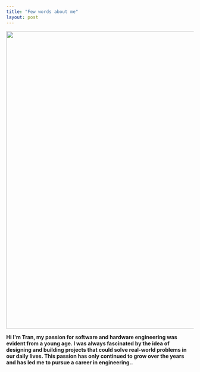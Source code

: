 ```yaml
---
title: "Few words about me"
layout: post
---
```


<!-- 

<img src="https://github.com/Nhiem/tran.github.io/blob/master/_posts/IMG_9343.jpg?raw=true" width=300/> 
--> 

<img src="https://github.com/Nhiem/tran.github.io/blob/master/_posts/culture_day.JPG?raw=true" width=800 />

**Hi I'm Tran, my passion for software and hardware engineering was evident from a young age. I was always fascinated by the idea of designing and building projects that could solve real-world problems in our daily lives. This passion has only continued to grow over the years and has led me to pursue a career in engineering..**


